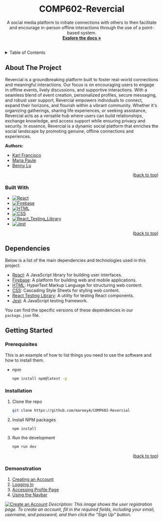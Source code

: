 <h1 align="center">COMP602-Revercial</h3>

  <p align="center">
    A social media platform to initiate connections with others to then facilitate and encourage in-person offline     interactions through the use of a point-based system.
    <br />
    <a href="https://github.com/mareey4/COMP602-Revercial"><strong>Explore the docs »</strong></a>
    <br />
    <br />
  </p>
</div>


<!-- TABLE OF CONTENTS -->
<details>
  <summary>Table of Contents</summary>
  <ol>
    <li>
      <a href="#about-the-project">About The Project</a>
      <ul>
        <li><a href="#built-with">Built With</a></li>
      </ul>
    </li>
    <li>
      <a href="#getting-started">Getting Started</a>
      <ul>
        <li><a href="#prerequisites">Prerequisites</a></li>
        <li><a href="#installation">Installation</a></li>
      </ul>
    </li>
  </ol>
</details>



<!-- ABOUT THE PROJECT -->
## About The Project
Revercial is a groundbreaking platform built to foster real-world connections and meaningful interactions. Our focus is on encouraging users to engage in offline events, lively discussions, and supportive interactions. With a seamless blend of event creation, personalized profiles, secure messaging, and robust user support, Revercial empowers individuals to connect, expand their horizons, and flourish within a vibrant community. Whether it's organizing gatherings, sharing life experiences, or seeking assistance, Revercial acts as a versatile hub where users can build relationships, exchange knowledge, and access support while ensuring privacy and security. In essence, Revercial is a dynamic social platform that enriches the social landscape by promoting genuine, offline connections and experiences.

**Authors:**
- [Karl Francisco](https://github.com/Ph4nt45m)
- [Maria Paule](https://github.com/mareey4)
- [Benny Lu](https://github.com/Benny-Lu)

<p align="right">(<a href="#readme-top">back to top</a>)</p>


### Built With

* [![React][React.js]][React-url]
* [![Firebase][Firebase.js]][Firebase-url]
* [![HTML][HTML.js]][HTML-url]
* [![CSS][CSS.js]][CSS-url]
* [![React_Testing_Library][React_Testing_Library.js]][React_Testing_Library-url]
* [![Jest][Jest.js]][Jest-url]
<p align="right">(<a href="#readme-top">back to top</a>)</p>

## Dependencies

Below is a list of the main dependencies and technologies used in this project:

- [React](https://reactjs.org/): A JavaScript library for building user interfaces.
- [Firebase](https://firebase.google.com/): A platform for building web and mobile applications.
- [HTML](https://developer.mozilla.org/en-US/docs/Web/HTML): HyperText Markup Language for structuring web content.
- [CSS](https://developer.mozilla.org/en-US/docs/Web/CSS): Cascading Style Sheets for styling web content.
- [React Testing Library](https://testing-library.com/docs/react-testing-library/intro/): A utility for testing React components.
- [Jest](https://jestjs.io/): A JavaScript testing framework.

You can find the specific versions of these dependencies in our `package.json` file.

<!-- GETTING STARTED -->
## Getting Started

### Prerequisites

This is an example of how to list things you need to use the software and how to install them.
* npm
  ```sh
  npm install npm@latest -g
  ```

### Installation

1. Clone the repo
   ```sh
   git clone https://github.com/mareey4/COMP602-Revercial
   ```
2. Install NPM packages
   ```sh
   npm install
   ```
3. Run the development
   ```sh
   npm run dev
   ```

<p align="right">(<a href="#readme-top">back to top</a>)</p>

### Demonstration

1. [Creating an Account](#creating-an-account)
2. [Logging In](#logging-in)
3. [Accessing Profile Page](#accessing-profile-page)
4. [Using the Navbar](#using-the-navbar)

[![Create an Account](https://i.imgur.com/jqz2nI7.png)](https://imgur.com/jqz2nI7)
*Description: This image shows the user registration page. To create an account, fill in the required fields, including your email, username, and password, and then click the "Sign Up" button.*

<!-- MARKDOWN LINKS & IMAGES -->
<!-- https://www.markdownguide.org/basic-syntax/#reference-style-links -->
[React.js]: https://img.shields.io/badge/React-20232A?style=for-the-badge&logo=react&logoColor=61DAFB
[React-url]: https://reactjs.org/
[Firebase.js]: https://img.shields.io/badge/Firebase-9.x-orange
[Firebase-url]: https://firebase.google.com/
[HTML.js]: https://img.shields.io/badge/HTML-20232A?style=for-the-badge&logo=html5&logoColor=E34F26
[HTML-url]: https://developer.mozilla.org/en-US/docs/Web/HTML
[CSS.js]: https://img.shields.io/badge/CSS-20232A?style=for-the-badge&logo=css3&logoColor=1572B6
[CSS-url]: https://developer.mozilla.org/en-US/docs/Web/CSS
[React_Testing_Library.js]: https://img.shields.io/badge/React%20Testing%20Library-20232A?style=for-the-badge&logo=react&logoColor=61DAFB
[React_Testing_Library-url]: https://testing-library.com/docs/react-testing-library/intro/
[Jest.js]: https://img.shields.io/badge/Jest-20232A?style=for-the-badge&logo=jest&logoColor=15C213
[Jest-url]: https://jestjs.io/

